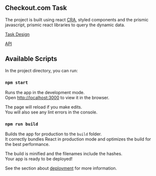 ## Checkout.com Task
The project is built using react [CRA](https://github.com/facebook/create-react-app), styled components and the prismic javascript, prismic react libraries to query the dynamic data.

[Task Design](https://www.figma.com/file/7jvoPB9ewAoT2DsFpZlJqM/Test?node-id=0%3A1)

[API](https://checkout-test.cdn.prismic.io/api/v2)

## Available Scripts

In the project directory, you can run:

### `npm start`

Runs the app in the development mode.<br />
Open [http://localhost:3000](http://localhost:3000) to view it in the browser.

The page will reload if you make edits.<br />
You will also see any lint errors in the console.

### `npm run build`

Builds the app for production to the `build` folder.<br />
It correctly bundles React in production mode and optimizes the build for the best performance.

The build is minified and the filenames include the hashes.<br />
Your app is ready to be deployed!

See the section about [deployment](https://facebook.github.io/create-react-app/docs/deployment) for more information.